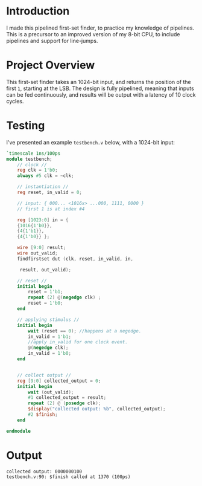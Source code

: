# Introduction

I made this pipelined first-set finder, to practice my knowledge of pipelines. This is a precursor to an improved version of my 8-bit CPU, to include pipelines and support for line-jumps.

# Project Overview

This first-set finder takes an 1024-bit input, and returns the position of the first `1`, starting at the LSB. 
The design is fully pipelined, meaning that inputs can be fed continuously, and results will be output with a latency of 10 clock cycles. 

# Testing

I've presented an example `testbench.v` below, with a 1024-bit input:

```verilog
`timescale 1ns/100ps
module testbench;
    // clock //
    reg clk = 1'b0;
    always #5 clk = ~clk;

    // instantiation //
    reg reset, in_valid = 0;

    // input: { 000... <1016x> ...000, 1111, 0000 }
    // first 1 is at index #4

    reg [1023:0] in = { 
    {1016{1'b0}}, 
    {4{1'b1}}, 
    {4{1'b0}} };

    wire [9:0] result;
    wire out_valid;
    findfirstset dut (clk, reset, in_valid, in,

     result, out_valid);

    // reset //
    initial begin
        reset = 1'b1;
        repeat (2) @(negedge clk) ;
        reset = 1'b0;
    end

    // applying stimulus //
    initial begin
        wait (reset == 0); //happens at a negedge.
        in_valid = 1'b1; 
        //apply in_valid for one clock event.
        @(negedge clk);
        in_valid = 1'b0;
    end


    // collect output //
    reg [9:0] collected_output = 0;
    initial begin
        wait (out_valid);
        #1 collected_output = result;
        repeat (2) @ (posedge clk);
        $display("collected output: %b", collected_output);
        #2 $finish;
    end

endmodule

```

# Output

```
collected output: 0000000100
testbench.v:90: $finish called at 1370 (100ps)
```
